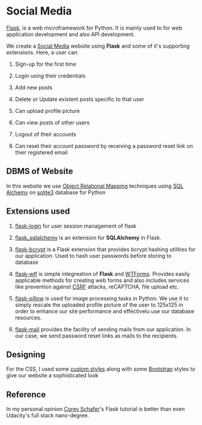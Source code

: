 # Social Media

[Flask](http://flask.pocoo.org/docs/1.0/), is a web microframework for Python. It is mainly used to for web application development and also API development.

We create a [Social Media](https://en.wikipedia.org/wiki/Social_media) website using **Flask** and some of it's supporting extensions. Here, a user can:


1. Sign-up for the first time

2. Login using their credentials

3. Add new posts

4. Delete or Update existent posts specific to that user

5. Can upload profile picture

6. Can view posts of other users

7. Logout of their accounts

8. Can reset their account password by receiving a password reset link on their registered email



## DBMS of Website

In this website we use [Object Relational Mapping](https://searchwindevelopment.techtarget.com/definition/object-relational-mapping) techniques using [SQL Alchemy](https://www.sqlalchemy.org/) on [sqlite3](https://docs.python.org/2/library/sqlite3.html) database for Python



## Extensions used


1. [flask-login](https://flask-login.readthedocs.io/en/latest/) for user session management of flask

2. [flask_sqlalchemy](https://flask-sqlalchemy.palletsprojects.com/en/2.x/quickstart/#a-minimal-application) is an extension for **SQLAlchemy** in Flask.

3. [flask-bcrypt](https://flask-bcrypt.readthedocs.io/en/latest/) is a Flask extension that provides bcrypt hashing utilities for our application. Used to hash user passwords before storing to database

4. [flask-wtf](https://flask-wtf.readthedocs.io/en/stable/) is simple integreation of **Flask** and [WTForms](https://wtforms.readthedocs.io/en/stable/). Provides easily applicable methods for creating web forms and also includes services like prevention against [CSRF](https://www.owasp.org/index.php/Cross-Site_Request_Forgery_(CSRF)) attacks, reCAPTCHA, file upload etc.

5. [flask-pillow](https://auth0.com/blog/image-processing-in-python-with-pillow/) is used for image processing tasks in Python. We use it to simply rescale the uploaded profile picture of the user to 125x125 in order to enhance our site performance and effectivelu use our database resources.

6. [flask-mail](https://pythonhosted.org/Flask-Mail/) provides the facility of sending mails from our application. In our case, we send password reset links as mails to the recipients.


## Designing

For the CSS, I used some [custom styles](https://github.com/Sayan3sarkar/Social_Media/blob/master/flaskproject/flaskblog/static/main.css) along with some [Bootstrap](https://github.com/Sayan3sarkar/Social_Media/blob/master/flaskproject/flaskblog/static/main.css) styles to give our website a sophisticated look


## Reference

In my personal opinion [Corey Schafer](https://coreyms.com/)'s Flask tutorial is better than even Udacity's full stack nano-degree.
